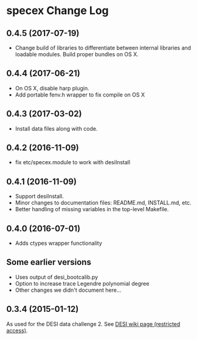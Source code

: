 # specex Change Log

## 0.4.5 (2017-07-19)

* Change build of libraries to differentiate between
  internal libraries and loadable modules.  Build
  proper bundles on OS X.

## 0.4.4 (2017-06-21)

* On OS X, disable harp plugin.
* Add portable fenv.h wrapper to fix compile on OS X

## 0.4.3 (2017-03-02)

* Install data files along with code.

## 0.4.2 (2016-11-09)

* fix etc/specex.module to work with desiInstall

## 0.4.1 (2016-11-09)

* Support desiInstall.
* Minor changes to documentation files: README.md, INSTALL.md, etc.
* Better handling of missing variables in the top-level Makefile.

## 0.4.0 (2016-07-01)

* Adds ctypes wrapper functionality

## Some earlier versions

* Uses output of desi_bootcalib.py
* Option to increase trace Legendre polynomial degree
* Other changes we didn't document here...

## 0.3.4 (2015-01-12)

As used for the DESI data challenge 2. See [DESI wiki page (restricted access)](https://desi.lbl.gov/trac/wiki/Pipeline/DataChallenges/2015-01).
